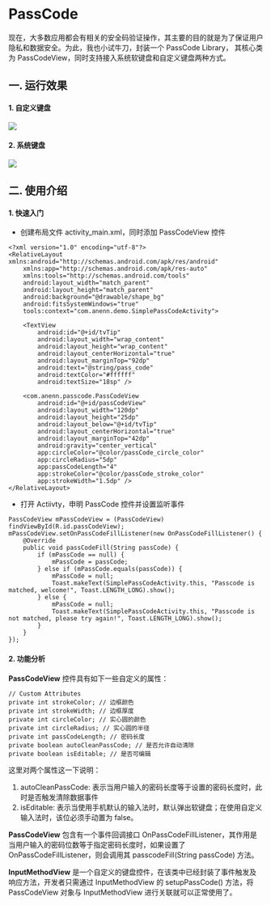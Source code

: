 # PassCode

现在，大多数应用都会有相关的安全码验证操作，其主要的目的就是为了保证用户隐私和数据安全。为此，我也小试牛刀，封装一个 PassCode Library， 其核心类为 PassCodeView，同时支持接入系统软键盘和自定义键盘两种方式。

## 一. 运行效果
#### 1. 自定义键盘
![](https://cloud.githubusercontent.com/assets/7321351/15382298/91eeece0-1dbb-11e6-9e5f-48bc09053578.gif)

#### 2. 系统键盘
![](https://cloud.githubusercontent.com/assets/7321351/15383567/9610b7e4-1dc6-11e6-874a-26a55c99c35d.gif)

## 二. 使用介绍
#### 1. 快速入门

* 创建布局文件 activity_main.xml，同时添加 PassCodeView 控件

```
<?xml version="1.0" encoding="utf-8"?>
<RelativeLayout xmlns:android="http://schemas.android.com/apk/res/android"
    xmlns:app="http://schemas.android.com/apk/res-auto"
    xmlns:tools="http://schemas.android.com/tools"
    android:layout_width="match_parent"
    android:layout_height="match_parent"
    android:background="@drawable/shape_bg"
    android:fitsSystemWindows="true"
    tools:context="com.anenn.demo.SimplePassCodeActivity">

    <TextView
        android:id="@+id/tvTip"
        android:layout_width="wrap_content"
        android:layout_height="wrap_content"
        android:layout_centerHorizontal="true"
        android:layout_marginTop="92dp"
        android:text="@string/pass_code"
        android:textColor="#ffffff"
        android:textSize="18sp" />

    <com.anenn.passcode.PassCodeView
        android:id="@+id/passCodeView"
        android:layout_width="120dp"
        android:layout_height="25dp"
        android:layout_below="@+id/tvTip"
        android:layout_centerHorizontal="true"
        android:layout_marginTop="42dp"
        android:gravity="center_vertical"
        app:circleColor="@color/passCode_circle_color"
        app:circleRadius="5dp"
        app:passCodeLength="4"
        app:strokeColor="@color/passCode_stroke_color"
        app:strokeWidth="1.5dp" />
</RelativeLayout>

```

* 打开 Actiivty，申明 PassCode 控件并设置监听事件

```
PassCodeView mPassCodeView = (PassCodeView) findViewById(R.id.passCodeView);
mPassCodeView.setOnPassCodeFillListener(new OnPassCodeFillListener() {
    @Override
    public void passCodeFill(String passCode) {
        if (mPassCode == null) {
            mPassCode = passCode;
        } else if (mPassCode.equals(passCode)) {
            mPassCode = null;
            Toast.makeText(SimplePassCodeActivity.this, "Passcode is matched, welcome!", Toast.LENGTH_LONG).show();
        } else {
            mPassCode = null;
            Toast.makeText(SimplePassCodeActivity.this, "Passcode is not matched, please try again!", Toast.LENGTH_LONG).show();
        }
    }
});
```

#### 2. 功能分析
**PassCodeView** 控件具有如下一些自定义的属性：

```
// Custom Attributes
private int strokeColor; // 边框颜色
private int strokeWidth; // 边框厚度
private int circleColor; // 实心圆的颜色
private int circleRadius; // 实心圆的半径
private int passCodeLength; // 密码长度
private boolean autoCleanPassCode; // 是否允许自动清除
private boolean isEditable; // 是否可编辑
```
这里对两个属性这一下说明：

1. autoCleanPassCode: 表示当用户输入的密码长度等于设置的密码长度时，此时是否触发清除数据事件
2. isEditable: 表示当使用手机默认的输入法时，默认弹出软键盘；在使用自定义输入法时，该位必须手动置为 false。

**PassCodeView** 包含有一个事件回调接口 OnPassCodeFillListener，其作用是当用户输入的密码位数等于指定密码长度时，如果设置了 OnPassCodeFillListener，则会调用其 passcodeFill(String passCode) 方法。

**InputMethodView** 是一个自定义的键盘控件，在该类中已经封装了事件触发及响应方法，开发者只需通过 InputMethodView 的 setupPassCode() 方法，将 PassCodeView 对象与 InputMethodView 进行关联就可以正常使用了。


